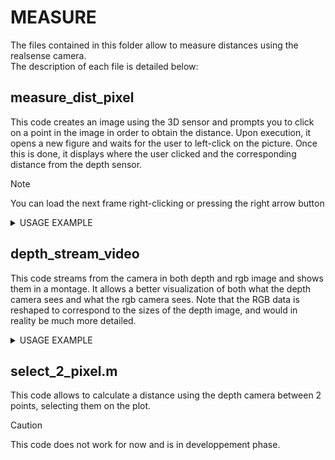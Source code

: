 # MEASURE
The files contained in this folder allow to measure distances using the realsense camera.  
The description of each file is detailed below: 

## measure_dist_pixel
This code creates an image using the 3D sensor and prompts you to click on a point in the image in order to obtain the distance. 
Upon execution, it opens a new figure and waits for the user to left-click on the picture. Once this is done, it displays where the user clicked and the corresponding distance from the depth sensor. 

> [!NOTE]
> You can load the next frame right-clicking or pressing the right arrow button

<details>

<summary>USAGE EXAMPLE</summary>

Upon executing the code: 
<div align="center">
    <img height="60%" width="60%" alt="Image from matlab" src="/../main/mahel/img/img1.png?raw=true">
</div>
As it can be seen in the previous picture, the camera detects the changes of depth depending on the point chosen. 
The following configuration was used:
<div align="center">
    <img height="60%" width="60%" alt="Realsense config" src="/../main/mahel/img/img2.JPEG?raw=true">
</div>

Example using a roud bin:
<div align="center">
    <img height="60%" width="60%" alt="Image from matlab" src="/../main/mahel/img/img3.png?raw=true">
</div>
The camera shows correctly the distance changing due to the round nature of the object.


</details>

## depth_stream_video
This code streams from the camera in both depth and rgb image and shows them in a montage. 
It allows a better visualization of both what the depth camera sees and what the rgb camera sees.
Note that the RGB data is reshaped to correspond to the sizes of the depth image, and would in reality be much more detailed.

<details>

<summary>USAGE EXAMPLE</summary>

Upon executing the code: 
<div align="center">
    <img height="60%" width="60%" alt="Image from matlab" src="/../main/mahel/img/img4.png?raw=true">
</div>
As it can be seen in the previous picture, the data from the RGB and depth sensor is shown in a montage. 
This is particularly useful to observe the difference of vision between the depth and rgb sensor. 

</details>


## select_2_pixel.m
This code allows to calculate a distance using the depth camera between 2 points, selecting them on the plot.

> [!CAUTION]
> This code does not work for now and is in developpement phase.
